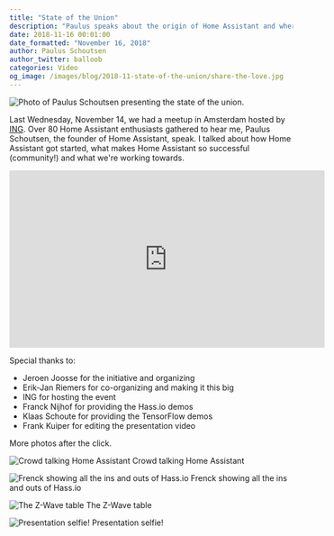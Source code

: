 ```yaml
---
title: "State of the Union"
description: "Paulus speaks about the origin of Home Assistant and where we're heading."
date: 2018-11-16 00:01:00
date_formatted: "November 16, 2018"
author: Paulus Schoutsen
author_twitter: balloob
categories: Video
og_image: /images/blog/2018-11-state-of-the-union/share-the-love.jpg
---
```


<p class='img'>
  <img src='/images/blog/2018-11-state-of-the-union/share-the-love.jpg' alt='Photo of Paulus Schoutsen presenting the state of the union.'>
</p>

Last Wednesday, November 14, we had a meetup in Amsterdam hosted by <a href='https://www.ing.nl'>ING</a>. Over 80 Home Assistant enthusiasts gathered to hear me, Paulus Schoutsen, the founder of Home Assistant, speak. I talked about how Home Assistant got started, what makes Home Assistant so successful (community!) and what we're working towards.

<div class='videoWrapper'>
<iframe width="560" height="315" src="https://www.youtube.com/embed/egcOCWIh9jQ" frameborder="0" allowfullscreen></iframe>
</div>

Special thanks to:

 - Jeroen Joosse for the initiative and organizing
 - Erik-Jan Riemers for co-organizing and making it this big
 - ING for hosting the event
 - Franck Nijhof for providing the Hass.io demos
 - Klaas Schoute for providing the TensorFlow demos
 - Frank Kuiper for editing the presentation video

More photos after the click.

<!--more-->

<p class='img'>
  <img src='/images/blog/2018-11-state-of-the-union/chatter.jpg' alt='Crowd talking Home Assistant'>
  Crowd talking Home Assistant
</p>

<p class='img'>
  <img src='/images/blog/2018-11-state-of-the-union/frenck-hassio.jpg' alt='Frenck showing all the ins and outs of Hass.io'>
  Frenck showing all the ins and outs of Hass.io
</p>

<p class='img'>
  <img src='/images/blog/2018-11-state-of-the-union/zwave-table.jpg' alt='The Z-Wave table'>
  The Z-Wave table
</p>

<p class='img'>
  <img src='/images/blog/2018-11-state-of-the-union/presentation-selfie.jpg' alt='Presentation selfie!'>
  Presentation selfie!
</p>
